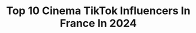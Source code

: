 ---
title: Top 10 Cinema TikTok Influencers In France In 2024
description: >-
  Find top cinema TikTok influencers in France in 2024. Most popular hashtags: #foryou #pourtoi #cinema #fyp.
platform: TikTok
hits: 35
text_top: Discover the best TikTok accounts on inBeat.
text_bottom: Our platform holds 35 TikTok influencers like this in France for you to work with.
profiles:
  - username: "souleymanesurtiktok"
    fullname: >-
      Souleymane Touré
    bio: >-
      Souleymane Touré ☺️ Acteur (cinéma et télévision) 📺 Instagram : Souleymane_Lyon
    location: "France"
    followers: 23284
    engagement: 1666
    commentsToLikes: 0.029100
    id: ck9eo54atmiq60j78tucbmmi5
    verified: false
    hashtags: "#pourtoi, #foryou, #comedie, #humour"
  - username: "cstar"
    fullname: >-
      CSTAR
    bio: >-
      La chaîne de la musique, des séries et du cinéma, disponible sur myCANAL
    location: "France"
    followers: 188400
    engagement: 1245
    commentsToLikes: 0.012221
    id: ckac85tr2f8zu0i785upvpg2i
    verified: true
    hashtags: "#fyp, #pourtoi, #cstar, #duochallenge"
  - username: "zgary.93"
    fullname: >-
      Zgary93 
    bio: >-
      Comédien le 3mars au cinéma dans « mon fils Malik. » Humoriste JCC9
    location: "France"
    followers: 9658
    engagement: 407
    commentsToLikes: 0.097213
    id: ckacmczk5j73r0i78io7vwmni
    verified: false
    hashtags: "#fyp, #drole, #stop, #amour"
  - username: "allocine"
    fullname: >-
      AlloCiné
    bio: >-
      Ne restez pas simple spectateur. 🍿 #horaires #trailers #cinema #serie
    location: "France"
    followers: 744700
    engagement: 513
    commentsToLikes: 0.004627
    id: ck999tza7ef2f0j78go481vsk
    verified: true
    hashtags: "#cinema, #fauxraccord, #effetspeciaux, #topfilms"
  - username: "fais_interessant_tiktok"
    fullname: >-
      Fais intéressent
    bio: >-
      Si vous êtes fans de cinéma cette chaîne est conçu pour vous 🤩
    location: "France"
    followers: 5257
    engagement: 946
    commentsToLikes: 0.003411
    id: ckdtk2ukyxn430j23o0iz5pgc
    verified: false
    hashtags: "#pourtoi, #duo, #fyp, #foryou"
  - username: "emmagilson"
    fullname: >-
      Emma
    bio: >-
      🇧🇪 💪 19yo 📍paris
    location: "France"
    followers: 82200
    engagement: 2044
    commentsToLikes: 0.014561
    id: cka0rgssnh2et0i78hx8h9tcy
    verified: false
    hashtags: "#foryou, #serie, #cc, #fyp"
  - username: "yoannroucaud"
    fullname: >-
      Yoann Roucaud
    bio: >-
      Cascadeur / Freerunner professionnel 🇫🇷 Suivez moi sur Instagram ! ⬆️
    location: "France"
    followers: 17100
    engagement: 1065
    commentsToLikes: 0.016577
    id: ckb9imrx093d80j23hu9b17if
    verified: false
    hashtags: "#cascadeur, #foryou, #tiktok, #stunt"
  - username: "monsieur.laffaille"
    fullname: >-
      Nicolas Laffaille
    bio: >-
      Photos & Vidéos Créatives 📸 Tutos photo/vidéo et Vlogs sur YouTube
    location: "France"
    followers: 619400
    engagement: 759
    commentsToLikes: 0.016250
    id: cka0phtrx8bbg0i78xxvqzt0v
    verified: true
    hashtags: "#sunset, #vanlifeconversion, #cinematicvideo, #creativevideo"
  - username: "kenji.isidor"
    fullname: >-
      Kenji Isidor
    bio: >-
      Étrange humain issu des 90s | Créateur de la série Joshua Parker sur Youtube. 🎥
    location: "France"
    followers: 5443
    engagement: 575
    commentsToLikes: 0.000000
    id: cka6kv92n0me70i78r1e98xlq
    verified: false
    hashtags: "#foryoupage, #gothique, #film, #pourtoiii"
  - username: "jonathangijo"
    fullname: >-
      jonathangijo
    bio: >-
      #DisneylandParis #Disney #MadeInEurope #VillagesNature #France
    location: "France"
    followers: 23800
    engagement: 497
    commentsToLikes: 0.003269
    id: ckb9k7xzhbyvm0j237vu8umok
    verified: false
    hashtags: "#film, #wd, #remember, #pourtoi"
---
